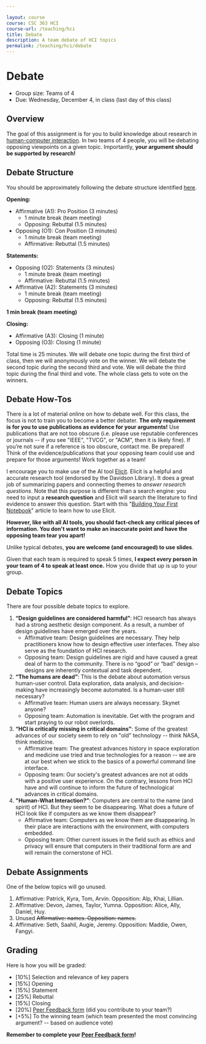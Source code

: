 ```yaml
---

layout: course
course: CSC 363 HCI
course-url: /teaching/hci
title: Debate
description: A team debate of HCI topics
permalink: /teaching/hci/debate
---
```


# Debate

* Group size: Teams of 4
* Due: Wednesday, December 4, in class (last day of this class)


## Overview 

The goal of this assignment is for you to build knowledge about research in [human-computer interaction](https://chi2024.acm.org/). In two teams of 4 people, you will be debating opposing viewpoints on a given topic. Importantly, **your argument should be supported by research!**


## Debate Structure

You should be approximately following the debate structure identified [here](https://www.youtube.com/watch?v=yi6Im-Sb6Vw).

**Opening:**

* Affirmative (A1): Pro Position (3 minutes)
    * 1 minute break (team meeting)
    * Opposing: Rebuttal (1.5 minutes)
* Opposing (O1): Con Position (3 minutes)
    * 1 minute break (team meeting)
    * Affirmative: Rebuttal (1.5 minutes)

**Statements:**

* Opposing (O2): Statements (3 minutes)
    * 1 minute break (team meeting)
    * Affirmative: Rebuttal (1.5 minutes)
* Affirmative (A2): Statements (3 minutes)
    * 1 minute break (team meeting)
    * Opposing: Rebuttal (1.5 minutes)

**1 min break (team meeting)**

**Closing:**

* Affirmative (A3): Closing (1 minute)
* Opposing (O3): Closing (1 minute)

Total time is 25 minutes. We will debate one topic during the first third of class, then we will anonymously vote on the winner. We will debate the second topic during the second third and vote. We will debate the third topic during the final third and vote. The whole class gets to vote on the winners.


## Debate How-Tos

There is a lot of material online on how to debate well. For this class, the focus is not to train you to become a better debater. **The only requirement is for you to use publications as evidence for your arguments!** Use publications that are not too obscure (i.e. please use reputable conferences or journals -- if you see "IEEE", "TVCG", or "ACM", then it is likely fine). If you’re not sure if a reference is too obscure, contact me. Be prepared! Think of the evidence/publications that your opposing team could use and prepare for those arguments! Work together as a team!

I encourage you to make use of the AI tool [Elicit](https://elicit.com/). Elicit is a helpful and accurate research tool (endorsed by the Davidson Library). It does a great job of summarizing papers and connecting themes to *answer research questions*. Note that this purpose is different than a search engine: you need to input a **research question** and Elicit will search the literature to find evidence to answer this question. Start with this "[Building Your First Notebook](https://support.elicit.com/en/articles/1418881)" article to learn how to use Elicit.

**However, like with all AI tools, you should fact-check any critical pieces of information. You don't want to make an inaccurate point and have the opposing team tear you apart!**

Unlike typical debates, **you are welcome (and encouraged) to use slides**.

Given that each team is required to speak 5 times, **I expect every person in your team of 4 to speak at least once.** How you divide that up is up to your group.

<!--The two teams should schedule a meeting with me to go over the spirit of the debate. I will suggest possible papers or directions to pursue and answer any questions you might have. This should happen at least 1 week before the debate. You should have some ideas of the 3 key papers that you will use for your arguments.-->


## Debate Topics

There are four possible debate topics to explore.

1. **“Design guidelines are considered harmful”**: HCI research has always had a strong aesthetic design component. As a result, a number of design guidelines have emerged over the years.
    * Affirmative team: Design guidelines are necessary. They help practitioners know how to design effective user interfaces. They also serve as the foundation of HCI research.
    * Opposing team: Design guidelines are rigid and have caused a great deal of harm to the community. There is no “good” or “bad” design – designs are inherently contextual and task dependent.
2. **“The humans are dead”**: This is the debate about automation versus human-user control. Data exploration, data analysis, and decision-making have increasingly become automated. Is a human-user still necessary?
    * Affirmative team: Human users are always necessary. Skynet anyone?
    * Opposing team: Automation is inevitable. Get with the program and start praying to our robot overlords.
3. **“HCI is critically missing in critical domains”**: Some of the greatest advances of our society seem to rely on "old" technology -- think NASA, think medicine.
    * Affirmative team: The greatest advances history in space exploration and medicine use tried and true technologies for a reason -- we are at our best when we stick to the basics of a powerful command line interface.
    * Opposing team: Our society's greatest advances are not at odds with a positive user experience. On the contrary, lessons from HCI have and will continue to inform the future of technological advances in critical domains.
4. **"Human-What Interaction?”**: Computers are central to the name (and spirit) of HCI. But they seem to be disappearing. What does a future of HCI look like if computers as we know them disappear?
    * Affirmative team: Computers as we know them are disappearing. In their place are interactions with the environment, with computers embedded.
    * Opposing team: Other current issues in the field such as ethics and privacy will ensure that computers in their traditional form are and will remain the cornerstone of HCI.


## Debate Assignments
One of the below topics will go unused. 
1. Affirmative: Patrick, Kyra, Tom, Arvin. Opposition: Alp, Khai, Lillian.
2. Affirmative: Devon, James, Taylor, Yumna. Opposition: Alice, Ally, Daniel, Huy.
3. Unused ~~Affirmative: names. Opposition: names.~~
4. Affirmative: Seth, Saahil, Augie, Jeremy. Opposition: Maddie, Owen, Fangyi.

## Grading

Here is how you will be graded: 

* [10%] Selection and relevance of key papers
* [15%] Opening
* [15%] Statement
* [25%] Rebuttal
* [15%] Closing
* [20%] [Peer Feedback form](https://docs.google.com/forms/d/e/1FAIpQLSfia2jv6O7WEgkw-Ew_dNuK1k3SZag1qjz2E0zOVEGaGtEaIA/viewform?usp=sf_link) (did you contribute to your team?)
* [+5%] To the winning team (which team presented the most convincing argument? -- based on audience vote)

**Remember to complete your [Peer Feedback form](https://docs.google.com/forms/d/e/1FAIpQLSfia2jv6O7WEgkw-Ew_dNuK1k3SZag1qjz2E0zOVEGaGtEaIA/viewform?usp=sf_link)!**